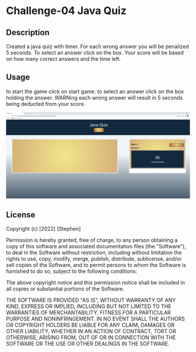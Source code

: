 # Challenge-04 Java Quiz 

## Description

Created a java quiz with timer. For each wrong answer you will be penalized 5 seconds. To select an answer click on the box. Your score will be based on how many correct answers and the time left. 


## Usage
to start the game click on start game. to select an answer click on the box holding the answer. WARNing each wrong answer will result in 5 seconds being deducted from your score. 

![screenshot](screenshot.JPG)

## License



Copyright (c) [2022] [Stephen]

Permission is hereby granted, free of charge, to any person obtaining a copy
of this software and associated documentation files (the "Software"), to deal
in the Software without restriction, including without limitation the rights
to use, copy, modify, merge, publish, distribute, sublicense, and/or sell
copies of the Software, and to permit persons to whom the Software is
furnished to do so, subject to the following conditions:

The above copyright notice and this permission notice shall be included in all
copies or substantial portions of the Software.

THE SOFTWARE IS PROVIDED "AS IS", WITHOUT WARRANTY OF ANY KIND, EXPRESS OR
IMPLIED, INCLUDING BUT NOT LIMITED TO THE WARRANTIES OF MERCHANTABILITY,
FITNESS FOR A PARTICULAR PURPOSE AND NONINFRINGEMENT. IN NO EVENT SHALL THE
AUTHORS OR COPYRIGHT HOLDERS BE LIABLE FOR ANY CLAIM, DAMAGES OR OTHER
LIABILITY, WHETHER IN AN ACTION OF CONTRACT, TORT OR OTHERWISE, ARISING FROM,
OUT OF OR IN CONNECTION WITH THE SOFTWARE OR THE USE OR OTHER DEALINGS IN THE
SOFTWARE.